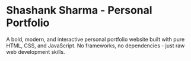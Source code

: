 # Shashank Sharma - Personal Portfolio
A bold, modern, and interactive personal portfolio website built with pure HTML, CSS, and JavaScript. No frameworks, no dependencies - just raw web development skills.
